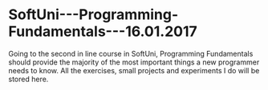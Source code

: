 # SoftUni---Programming-Fundamentals---16.01.2017
Going to the second in line course in SoftUni, Programming Fundamentals should provide the majority of the most important things a new programmer needs to know. All the exercises, small projects and experiments I do will be stored here.
